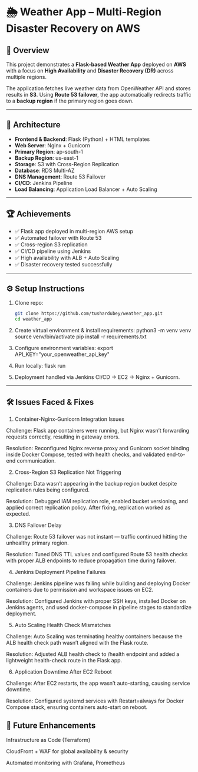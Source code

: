 # 🌦 Weather App – Multi-Region Disaster Recovery on AWS

## 📌 Overview
This project demonstrates a **Flask-based Weather App** deployed on **AWS** with a focus on **High Availability** and **Disaster Recovery (DR)** across multiple regions.

The application fetches live weather data from OpenWeather API and stores results in **S3**. Using **Route 53 failover**, the app automatically redirects traffic to a **backup region** if the primary region goes down.

---

## 🚀 Architecture
- **Frontend & Backend**: Flask (Python) + HTML templates
- **Web Server**: Nginx + Gunicorn
- **Primary Region**: ap-south-1
- **Backup Region**: us-east-1
- **Storage**: S3 with Cross-Region Replication
- **Database**: RDS Multi-AZ
- **DNS Management**: Route 53 Failover
- **CI/CD**: Jenkins Pipeline
- **Load Balancing**: Application Load Balancer + Auto Scaling

---

## 🏆 Achievements
- ✅ Flask app deployed in multi-region AWS setup
- ✅ Automated failover with Route 53
- ✅ Cross-region S3 replication
- ✅ CI/CD pipeline using Jenkins
- ✅ High availability with ALB + Auto Scaling
- ✅ Disaster recovery tested successfully

---

## ⚙️ Setup Instructions
1. Clone repo:
   ```bash
   git clone https://github.com/tushardubey/weather_app.git
   cd weather_app

2. Create virtual environment & install requirements:
   python3 -m venv venv
   source venv/bin/activate
   pip install -r requirements.txt

3. Configure environment variables:
   export API_KEY="your_openweather_api_key"

4. Run locally:
   flask run

5. Deployment handled via Jenkins CI/CD → EC2 → Nginx + Gunicorn.

---

## 🛠 Issues Faced & Fixes

1. Container-Nginx-Gunicorn Integration Issues

Challenge: Flask app containers were running, but Nginx wasn’t forwarding requests correctly, resulting in gateway errors.

Resolution: Reconfigured Nginx reverse proxy and Gunicorn socket binding inside Docker Compose, tested with health checks, and validated end-to-end communication.

2. Cross-Region S3 Replication Not Triggering

Challenge: Data wasn’t appearing in the backup region bucket despite replication rules being configured.

Resolution: Debugged IAM replication role, enabled bucket versioning, and applied correct replication policy. After fixing, replication worked as expected.

3. DNS Failover Delay

Challenge: Route 53 failover was not instant — traffic continued hitting the unhealthy primary region.

Resolution: Tuned DNS TTL values and configured Route 53 health checks with proper ALB endpoints to reduce propagation time during failover.

4. Jenkins Deployment Pipeline Failures

Challenge: Jenkins pipeline was failing while building and deploying Docker containers due to permission and workspace issues on EC2.

Resolution: Configured Jenkins with proper SSH keys, installed Docker on Jenkins agents, and used docker-compose in pipeline stages to standardize deployment.

5. Auto Scaling Health Check Mismatches

Challenge: Auto Scaling was terminating healthy containers because the ALB health check path wasn’t aligned with the Flask route.

Resolution: Adjusted ALB health check to /health endpoint and added a lightweight health-check route in the Flask app.

6. Application Downtime After EC2 Reboot

Challenge: After EC2 restarts, the app wasn’t auto-starting, causing service downtime.

Resolution: Configured systemd services with Restart=always for Docker Compose stack, ensuring containers auto-start on reboot.

## 🔮 Future Enhancements

Infrastructure as Code (Terraform)

CloudFront + WAF for global availability & security

Automated monitoring with Grafana, Prometheus
